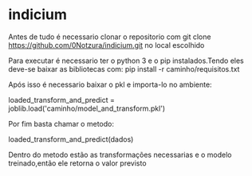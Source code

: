 # indicium
Antes de tudo é necessario clonar o repositorio com git clone https://github.com/0Notzura/indicium.git no local escolhido

Para executar é necessario ter o python 3 e o pip instalados.Tendo eles deve-se baixar as bibliotecas com:
  pip install -r caminho/requisitos.txt
  
Após isso é necessario baixar o pkl e importa-lo no ambiente:
 
  loaded_transform_and_predict = joblib.load('caminho/model_and_transform.pkl')

Por fim basta chamar o metodo:
 
  loaded_transform_and_predict(dados)

Dentro do metodo estão as transformações necessarias e o modelo treinado,então ele retorna o valor previsto

